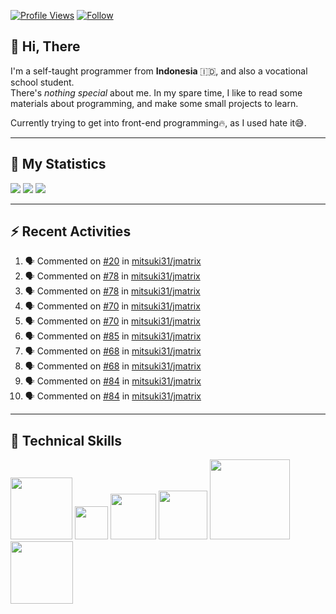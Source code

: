 <!-- Header Badges -->
[![Profile Views](https://komarev.com/ghpvc/?username=mitsuki31&color=blue&label=PROFILE+VIEWS)](https://github.com/mitsuki31)
[![Follow](https://img.shields.io/twitter/url?url=https%3A%2F%2Ftwitter.com%2Fryuumitsuki31)](https://twitter.com/ryuumitsuki31)

## 👋 Hi, There

I'm a self-taught programmer from **Indonesia** 🇮🇩, and also a vocational school student.  
There's _nothing special_ about me. In my spare time, I like to read some materials about programming, and make some small projects to learn.

Currently trying to get into front-end programming🔥, as I used hate it😅.

---

## 🔭 My Statistics

<picture id="stats">
    <source 
            srcset="https://github-readme-stats.vercel.app/api?username=mitsuki31&show_icons=true&theme=tokyonight&include_all_commits=true&show_private=falsee&hide=stars"
            media="(prefers-color-scheme: dark)"
    />
    <source
            srcset="https://github-readme-stats.vercel.app/api?username=mitsuki31&show_icons=true&include_all_commits=true&show_private=false&hide=stars"
            media="(prefers-color-scheme: light), (prefers-color-scheme: no-preference)"
    />
    <img src="https://github-readme-stats.vercel.app/api?username=mitsuki31&show_icons=true&include_all_commits=true&show_private=false&hide=stars" />
</picture>

<picture id="top-langs">
    <source
            srcset="https://github-readme-stats.vercel.app/api/top-langs/?username=mitsuki31&layout=donut&theme=tokyonight&count_private=true&langs_count=10"
            media="(prefers-color-scheme: dark)"
    />
    <source
            srcset="https://github-readme-stats.vercel.app/api/top-langs/?username=mitsuki31&layout=donut&count_private=true&langs_count=10"
            media="(prefers-color-scheme: light), (prefers-color-scheme: no-preference)"
    />
    <img src="https://github-readme-stats.vercel.app/api/top-langs/?username=mitsuki31&layout=donut&langs_count=10&count_private=true" />
</picture>

<picture id="profile-summary">
    <source
            srcset="https://github-profile-summary-cards.vercel.app/api/cards/profile-details?username=mitsuki31&theme=tokyonight"
            media="(prefers-color-scheme: dark)"
    />
    <source
            srcset="https://github-profile-summary-cards.vercel.app/api/cards/profile-details?username=mitsuki31&theme=github"
            media="(prefers-color-scheme: light), (prefers-color-scheme: no-preference)"
    />
    <img src="https://github-profile-summary-cards.vercel.app/api/cards/profile-details?username=mitsuki31" />
</picture>

<!--
[![Snake](https://github.com/mitsuki31/mitsuki31/blob/output/github-contribution-grid-snake.svg)](https://github.com/mitsuki31)
-->

---

## ⚡ Recent Activities

<!--START_SECTION:activity-->
1. 🗣 Commented on [#20](https://github.com/mitsuki31/jmatrix/pull/20#issuecomment-1841171500) in [mitsuki31/jmatrix](https://github.com/mitsuki31/jmatrix)
2. 🗣 Commented on [#78](https://github.com/mitsuki31/jmatrix/pull/78#issuecomment-1841156833) in [mitsuki31/jmatrix](https://github.com/mitsuki31/jmatrix)
3. 🗣 Commented on [#78](https://github.com/mitsuki31/jmatrix/pull/78#issuecomment-1841153350) in [mitsuki31/jmatrix](https://github.com/mitsuki31/jmatrix)
4. 🗣 Commented on [#70](https://github.com/mitsuki31/jmatrix/pull/70#issuecomment-1841132070) in [mitsuki31/jmatrix](https://github.com/mitsuki31/jmatrix)
5. 🗣 Commented on [#70](https://github.com/mitsuki31/jmatrix/pull/70#issuecomment-1841131075) in [mitsuki31/jmatrix](https://github.com/mitsuki31/jmatrix)
6. 🗣 Commented on [#85](https://github.com/mitsuki31/jmatrix/pull/85#issuecomment-1841129934) in [mitsuki31/jmatrix](https://github.com/mitsuki31/jmatrix)
7. 🗣 Commented on [#68](https://github.com/mitsuki31/jmatrix/pull/68#issuecomment-1841082241) in [mitsuki31/jmatrix](https://github.com/mitsuki31/jmatrix)
8. 🗣 Commented on [#68](https://github.com/mitsuki31/jmatrix/pull/68#issuecomment-1841070451) in [mitsuki31/jmatrix](https://github.com/mitsuki31/jmatrix)
9. 🗣 Commented on [#84](https://github.com/mitsuki31/jmatrix/pull/84#issuecomment-1841023810) in [mitsuki31/jmatrix](https://github.com/mitsuki31/jmatrix)
10. 🗣 Commented on [#84](https://github.com/mitsuki31/jmatrix/pull/84#issuecomment-1841021623) in [mitsuki31/jmatrix](https://github.com/mitsuki31/jmatrix)
<!--END_SECTION:activity-->

---


## 👾 Technical Skills
<div id="skills" align="left">
    <!-- Python -->
    <img
      src="https://img.shields.io/badge/Python-14354C?style=for-the-badge&logo=python&logoColor=white"
      width="99px"
    >
    <!-- C -->
    <img
      src="https://img.shields.io/badge/C-00599C?style=for-the-badge&logo=c&logoColor=white"
      width="53px"
    >
    <!-- C++ -->
    <img
      src="https://img.shields.io/badge/C%2B%2B-00599C?style=for-the-badge&logo=c%2B%2B&logoColor=white"
      width="73px"
    >
    <!-- Java -->
    <img
      src="https://img.shields.io/badge/Java-ED8B00?style=for-the-badge&logo=openjdk&logoColor=white"
      width="78px"
    >
    <!-- JavaScript -->
    <img
      src="https://img.shields.io/badge/JavaScript-323330?style=for-the-badge&logo=javascript&logoColor=F7DF1E"
      width="128px"
    >
    <!-- Node.js -->
    <img
      src="https://img.shields.io/badge/Node%20js-339933?style=for-the-badge&logo=nodedotjs&logoColor=white"
      width="100px"
    >
</div>
